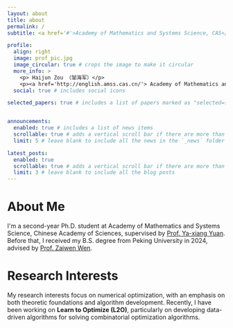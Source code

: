 ```yaml
---
layout: about
title: about
permalink: /
subtitle: <a href='#'>Academy of Mathematics and Systems Science, CAS</a>

profile:
  align: right
  image: prof_pic.jpg
  image_circular: true # crops the image to make it circular
  more_info: >
    <p> Haijun Zou （邹海军）</p>
    <p><a href='http://english.amss.cas.cn/'> Academy of Mathematics and Systems Science</p>
  social: true # includes social icons

selected_papers: true # includes a list of papers marked as "selected={true}"


announcements:
  enabled: true # includes a list of news items
  scrollable: true # adds a vertical scroll bar if there are more than 3 news items
  limit: 5 # leave blank to include all the news in the `_news` folder

latest_posts:
  enabled: true
  scrollable: true # adds a vertical scroll bar if there are more than 3 new posts items
  limit: 3 # leave blank to include all the blog posts
---
```


About Me
=====
I'm a second-year Ph.D. student at Academy of Mathematics and Systems Science, Chinese Academy of Sciences, supervised by [Prof. Ya-xiang Yuan](https://lsec.cc.ac.cn/~yyx/). Before that, I received my B.S. degree from Peking University in 2024, advised by [Prof. Zaiwen Wen](http://faculty.bicmr.pku.edu.cn/~wenzw/). 

Research Interests
======
My research interests focus on numerical optimization, with an emphasis on both theoretic foundations and algorithm development. Recently, I have been working on **Learn to Optimize (L2O)**, particularly on developing data-driven algorithms for solving combinatorial optimization algorithms.
